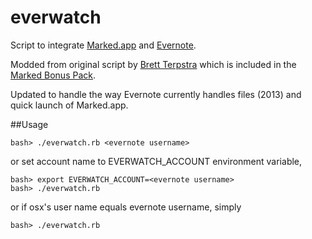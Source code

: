everwatch
=========

Script to integrate [Marked.app](http://markedapp.com) and [Evernote](http://www.evernote.com).

Modded from original script by [Brett Terpstra](http://brettterpstra.com/2011/11/14/marked-scripts-nvalt-evernote-marsedit-scrivener/) which is included in the [Marked Bonus Pack](http://support.markedapp.com/kb/how-to-tips-and-tricks/marked-bonus-pack-scripts-commands-and-bundles).

Updated to handle the way Evernote currently handles files (2013) and quick launch of Marked.app.

##Usage

    bash> ./everwatch.rb <evernote username>

or set account name to EVERWATCH_ACCOUNT environment variable,

    bash> export EVERWATCH_ACCOUNT=<evernote username>
    bash> ./everwatch.rb

or if osx's user name equals evernote username, simply

    bash> ./everwatch.rb
